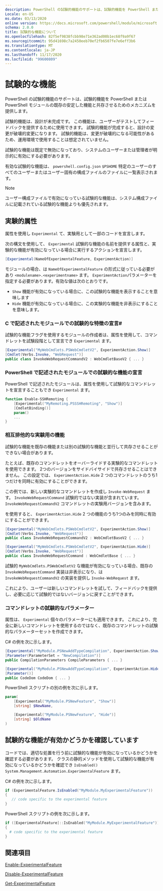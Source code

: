 ```yaml
---
description: PowerShell の試験的機能のサポートは、試験的機能を PowerShell または PowerShell モジュールの既存の安定した機能と共存させるためのメカニズムを提供します。
Locale: en-US
ms.date: 03/13/2020
online version: https://docs.microsoft.com/powershell/module/microsoft.powershell.core/about/about_experimental_features?view=powershell-7.2&WT.mc_id=ps-gethelp
schema: 2.0.0
title: 試験的な機能について
ms.openlocfilehash: 82f5ef9838fcbb98e71e362ad00b1ec68f9a9f67
ms.sourcegitcommit: 95d41698c7a2450eeb70ef2fb6507fe7e6eff3b6
ms.translationtype: MT
ms.contentlocale: ja-JP
ms.lasthandoff: 11/17/2020
ms.locfileid: "99600809"
---
```

# <a name="experimental-features"></a>試験的な機能

PowerShell の試験的機能のサポートは、試験的機能を PowerShell または PowerShell モジュールの既存の安定した機能と共存させるためのメカニズムを提供します。

試験的機能は、設計が未完成です。 この機能は、ユーザーがテストしてフィードバックを提供するために使用できます。 試験的機能が完成すると、設計の変更が破壊的変更になります。 試験的機能は、変更が破壊的になる可能性があるため、運用環境で使用することは想定されていません。

試験的な機能は既定で無効になっており、システムのユーザーまたは管理者が明示的に有効にする必要があります。

有効な試験的な機能は、 `powershell.config.json` `$PSHOME` 特定のユーザーのすべてのユーザーまたはユーザー固有の構成ファイルのファイルに一覧表示されます。

> [!NOTE]
> ユーザー構成ファイルで有効になっている試験的な機能は、システム構成ファイルに記載されている試験的な機能よりも優先されます。

## <a name="the-experimental-attribute"></a>実験的属性

属性を使用し `Experimental` て、実験用として一部のコードを宣言します。

次の構文を使用して、 `Experimental` 試験的な機能の名前を提供する属性と、実験的な機能が有効になっている場合に実行するアクションを宣言します。

```csharp
[Experimental(NameOfExperimentalFeature, ExperimentAction)]
```

モジュールの場合、は `NameOfExperimentalFeature` の形式に従っている必要があり `<modulename>.<experimentname>` ます。 `ExperimentAction`パラメーターを指定する必要があります。有効な値は次のとおりです。

- `Show` 機能が有効になっている場合に、この試験的な機能を表示することを意味します
- `Hide` 機能が有効になっている場合に、この実験的な機能を非表示にすることを意味します。

### <a name="declaring-experimental-features-in-modules-written-in-c"></a>C で記述されたモジュールでの試験的な特徴の宣言\#

試験的な機能フラグを使用するモジュールの作成者は、属性を使用して、コマンドレットを試験段階として宣言でき `Experimental` ます。

```csharp
[Experimental("MyWebCmdlets.PSWebCmdletV2", ExperimentAction.Show)]
[Cmdlet(Verbs.Invoke, "WebRequest")]
public class InvokeWebRequestCommandV2 : WebCmdletBaseV2 { ... }
```

### <a name="declaring-experimental-features-in-modules-written-in-powershell"></a>PowerShell で記述されたモジュールでの試験的な機能の宣言

PowerShell で記述されたモジュールは、属性を使用して試験的なコマンドレットを宣言することもでき `Experimental` ます。

```powershell
function Enable-SSHRemoting {
    [Experimental("MyRemoting.PSSSHRemoting", "Show")]
    [CmdletBinding()]
    param()
    ...
}
```

### <a name="mutually-exclusive-experimental-features"></a>相互排他的な実験用の機能

試験的な機能を既存の機能または別の試験的な機能と並行して共存させることができない場合があります。

たとえば、既存のコマンドレットをオーバーライドする実験的なコマンドレットを使用できます。 2つのバージョンをサイドバイサイドで共存させることはできません。 この設定では、 `ExperimentAction.Hide` 2 つのコマンドレットのうち1つだけを同時に有効にすることができます。

この例では、新しい実験的なコマンドレットを作成し `Invoke-WebRequest` ます。
`InvokeWebRequestCommand` 試験的ではない実装が含まれています。
`InvokeWebRequestCommandV2` コマンドレットの実験用バージョンを含みます。

を使用すると、 `ExperimentAction.Hide` 2 つの機能のうち1つのみを同時に有効にすることができます。

```csharp
[Experimental("MyWebCmdlets.PSWebCmdletV2", ExperimentAction.Show)]
[Cmdlet(Verbs.Invoke, "WebRequest")]
public class InvokeWebRequestCommandV2 : WebCmdletBaseV2 { ... }

[Experimental("MyWebCmdlets.PSWebCmdletV2", ExperimentAction.Hide)]
[Cmdlet(Verbs.Invoke, "WebRequest")]
public class InvokeWebRequestCommand : WebCmdletBase { ... }
```

試験的 `MyWebCmdlets.PSWebCmdletV2` な機能が有効になっている場合、既存の `InvokeWebRequestCommand` 実装は非表示になり、は `InvokeWebRequestCommandV2` の実装を提供し `Invoke-WebRequest` ます。

これにより、ユーザーは新しいコマンドレットを試して、フィードバックを提供し、必要に応じて試験的ではないバージョンに戻すことができます。

### <a name="experimental-parameters-in-cmdlets"></a>コマンドレットの試験的なパラメーター

属性は、 `Experimental` 個々のパラメーターにも適用できます。 これにより、完全に新しいコマンドレットを使用するのではなく、既存のコマンドレットの試験的なパラメーターセットを作成できます。

C# の例を次に示します。

```csharp
[Experimental("MyModule.PSNewAddTypeCompilation", ExperimentAction.Show)]
[Parameter(ParameterSet = "NewCompilation")]
public CompilationParameters CompileParameters { ... }

[Experimental("MyModule.PSNewAddTypeCompilation", ExperimentAction.Hide)]
[Parameter()]
public CodeDom CodeDom { ... }
```

PowerShell スクリプトの別の例を次に示します。

```powershell
param(
    [Experimental("MyModule.PSNewFeature", "Show")]
    [string] $NewName,

    [Experimental("MyModule.PSNewFeature", "Hide")]
    [string] $OldName
)
```

## <a name="checking-if-an-experimental-feature-is-enabled"></a>試験的な機能が有効かどうかを確認しています

コードでは、適切な処置を行う前に試験的な機能が有効になっているかどうかを確認する必要があります。 クラスの静的メソッドを使用して試験的な機能が有効になっているかどうかを確認でき `IsEnabled()` `System.Management.Automation.ExperimentalFeature` ます。

C# の例を次に示します。

```csharp
if (ExperimentalFeature.IsEnabled("MyModule.MyExperimentalFeature"))
{
   // code specific to the experimental feature
}
```

PowerShell スクリプトの例を次に示します。

```powershell
if ([ExperimentalFeature]::IsEnabled("MyModule.MyExperimentalFeature"))
{
  # code specific to the experimental feature
}
```

## <a name="see-also"></a>関連項目

[Enable-ExperimentalFeature](xref:Microsoft.PowerShell.Core.Enable-ExperimentalFeature)

[Disable-ExperimentalFeature](xref:Microsoft.PowerShell.Core.Disable-ExperimentalFeature)

[Get-ExperimentalFeature](xref:Microsoft.PowerShell.Core.Get-ExperimentalFeature)

